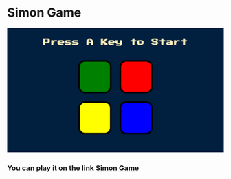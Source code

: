 # Simon Game

![](./screenshot.png)

### You can play it on the link [Simon Game](https://simon-game-926c9.firebaseapp.com/)

